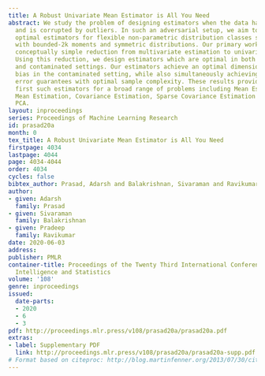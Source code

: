 ```yaml
---
title: A Robust Univariate Mean Estimator is All You Need
abstract: We study the problem of designing estimators when the data has heavy-tails
  and is corrupted by outliers. In such an adversarial setup, we aim to design statistically
  optimal estimators for flexible non-parametric distribution classes such as distributions
  with bounded-2k moments and symmetric distributions. Our primary workhorse is a
  conceptually simple reduction from multivariate estimation to univariate estimation.
  Using this reduction, we design estimators which are optimal in both heavy-tailed
  and contaminated settings. Our estimators achieve an optimal dimension independent
  bias in the contaminated setting, while also simultaneously achieving high-probability
  error guarantees with optimal sample complexity. These results provide some of the
  first such estimators for a broad range of problems including Mean Estimation, Sparse
  Mean Estimation, Covariance Estimation, Sparse Covariance Estimation and Sparse
  PCA.
layout: inproceedings
series: Proceedings of Machine Learning Research
id: prasad20a
month: 0
tex_title: A Robust Univariate Mean Estimator is All You Need
firstpage: 4034
lastpage: 4044
page: 4034-4044
order: 4034
cycles: false
bibtex_author: Prasad, Adarsh and Balakrishnan, Sivaraman and Ravikumar, Pradeep
author:
- given: Adarsh
  family: Prasad
- given: Sivaraman
  family: Balakrishnan
- given: Pradeep
  family: Ravikumar
date: 2020-06-03
address: 
publisher: PMLR
container-title: Proceedings of the Twenty Third International Conference on Artificial
  Intelligence and Statistics
volume: '108'
genre: inproceedings
issued:
  date-parts:
  - 2020
  - 6
  - 3
pdf: http://proceedings.mlr.press/v108/prasad20a/prasad20a.pdf
extras:
- label: Supplementary PDF
  link: http://proceedings.mlr.press/v108/prasad20a/prasad20a-supp.pdf
# Format based on citeproc: http://blog.martinfenner.org/2013/07/30/citeproc-yaml-for-bibliographies/
---
```

